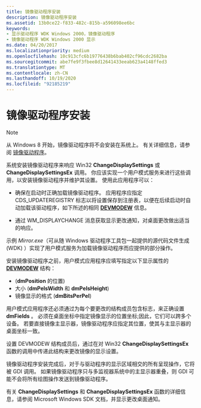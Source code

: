 ```yaml
---
title: 镜像驱动程序安装
description: 镜像驱动程序安装
ms.assetid: 13b0ce22-f833-482c-815b-a596098ee6bc
keywords:
- 显示驱动程序 WDK Windows 2000，镜像驱动程序
- 镜像驱动程序 WDK Windows 2000 显示
ms.date: 04/20/2017
ms.localizationpriority: medium
ms.openlocfilehash: 10c913cfc6b19776438b6bab402cf96cdc2682ba
ms.sourcegitcommit: abe7fe9f3fbee8d12641433eeab623a4148ffed3
ms.translationtype: MT
ms.contentlocale: zh-CN
ms.lasthandoff: 10/19/2020
ms.locfileid: "92185219"
---
```

# <a name="mirror-driver-installation"></a>镜像驱动程序安装

> [!NOTE]
>
> 从 Windows 8 开始，镜像驱动程序将不会安装在系统上。 有关详细信息，请参阅 [镜像驱动程序](mirror-drivers.md)。

系统安装镜像驱动程序来响应 Win32 **ChangeDisplaySettings** 或 **ChangeDisplaySettingsEx** 调用。 你应该实现一个用户模式服务来进行这些调用，以安装镜像驱动程序并维护其设置。 使用此应用程序可以：

- 确保在启动时正确加载镜像驱动程序。 应用程序应指定 CDS_UPDATEREGISTRY 标志以将设置保存到注册表，以便在后续启动时自动加载该驱动程序，如下所述的相同 [**DEVMODEW**](/windows/win32/api/wingdi/ns-wingdi-devmodew) 信息。

- 通过 WM_DISPLAYCHANGE 消息获取显示更改通知，对桌面更改做出适当的响应。

示例 *Mirror.exe*（可从随 Windows 驱动程序工具包一起提供的源代码文件生成 (WDK) ）实现了用户模式服务为加载镜像驱动程序而应提供的部分操作。

安装镜像驱动程序之前，用户模式应用程序应填写指定以下显示属性的 [**DEVMODEW**](/windows/win32/api/wingdi/ns-wingdi-devmodew) 结构：

-  (**dmPosition** 的位置) 
- 大小 (**dmPelsWidth** 和 **dmPelsHeight**) 
- 镜像显示的格式 (**dmBitsPerPel**) 

用户模式应用程序还必须通过为每个要更改的结构成员包含标志，来正确设置 **dmFields** 。 必须在桌面坐标中指定镜像显示的位置坐标;因此，它们可以跨多个设备。 若要直接镜像主显示器，镜像驱动程序应指定其位置，使其与主显示器的桌面坐标一致。

设置 DEVMODEW 结构成员后，通过在对 Win32 **ChangeDisplaySettingsEx** 函数的调用中传递此结构来更改镜像的显示设置。

镜像驱动程序安装完成后，对于与驱动程序的显示区域相交的所有呈现操作，它将被 GDI 调用。 如果镜像驱动程序只与多监视器系统中的主显示器重叠，则 GDI 可能不会将所有绘图操作发送到镜像驱动程序。

有关 **ChangeDisplaySettings** 和 **ChangeDisplaySettingsEx** 函数的详细信息，请参阅 Microsoft Windows SDK 文档，并显示更改桌面通知。
